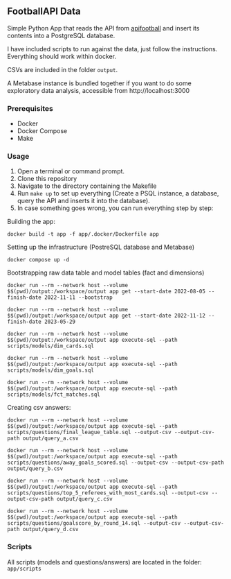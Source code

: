 ## FootballAPI Data

Simple Python App that reads the API from [apifootball](https://apifootball.com/) and insert its contents into a PostgreSQL database.

I have included scripts  to run against the data, just follow the instructions.
Everything should work within docker.

CSVs are included in the folder `output`.

A Metabase instance is bundled together if you want to do some exploratory data analysis, accessible from http://localhost:3000

### Prerequisites

- Docker
- Docker Compose
- Make

### Usage

1. Open a terminal or command prompt.
2. Clone this repository
3. Navigate to the directory containing the Makefile
4. Run `make up` to set up everything (Create a PSQL instance, a database, query the API and inserts it into the database).
5. In case something goes wrong, you can run everything step by step:

Building the app:
```
docker build -t app -f app/.docker/Dockerfile app
```

Setting up the infrastructure (PostreSQL database and Metabase)
```
docker compose up -d
```

Bootstrapping raw data table and model tables (fact and dimensions)
```
docker run --rm --network host --volume $$(pwd)/output:/workspace/output app get --start-date 2022-08-05 --finish-date 2022-11-11 --bootstrap

docker run --rm --network host --volume $$(pwd)/output:/workspace/output app get --start-date 2022-11-12 --finish-date 2023-05-29

docker run --rm --network host --volume $$(pwd)/output:/workspace/output app execute-sql --path scripts/models/dim_cards.sql

docker run --rm --network host --volume $$(pwd)/output:/workspace/output app execute-sql --path scripts/models/dim_goals.sql

docker run --rm --network host --volume $$(pwd)/output:/workspace/output app execute-sql --path scripts/models/fct_matches.sql
```

Creating csv answers:
```
docker run --rm --network host --volume $$(pwd)/output:/workspace/output app execute-sql --path scripts/questions/final_league_table.sql --output-csv --output-csv-path output/query_a.csv

docker run --rm --network host --volume $$(pwd)/output:/workspace/output app execute-sql --path scripts/questions/away_goals_scored.sql --output-csv --output-csv-path output/query_b.csv

docker run --rm --network host --volume $$(pwd)/output:/workspace/output app execute-sql --path scripts/questions/top_5_referees_with_most_cards.sql --output-csv --output-csv-path output/query_c.csv

docker run --rm --network host --volume $$(pwd)/output:/workspace/output app execute-sql --path scripts/questions/goalscore_by_round_14.sql --output-csv --output-csv-path output/query_d.csv
```


### Scripts

All scripts (models and questions/answers) are located in the folder: `app/scripts`